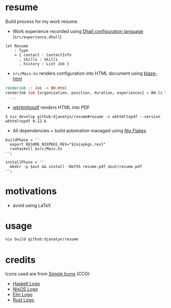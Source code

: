 # resume

Build process for my work resume.

* Work experience recorded using [Dhall configuration language](https://dhall-lang.org/) (`src/experience.dhall`)
```dhall
let Resume
    : Type
    = { contact : ContactInfo
      , skills : Skills
      , history : List Job }
```
* `src/Main.hs` renders configuration into HTML document using [blaze-html](https://hackage.haskell.org/package/blaze-html) 
```haskell
renderJob :: Job -> BH.Html
renderJob Job {organization, position, duration, experiences} = BH.li $ do
  ...
```
* [wkhtmltopdf](https://wkhtmltopdf.org/) renders HTML into PDF
```
$ nix develop github:djanatyn/resume#resume -c wkhtmltopdf --version
wkhtmltopdf 0.12.6
```
* All dependencies + build automation managed using [Nix Flakes](https://nixos.wiki/wiki/Flakes)
```
buildPhase = ''
  export RESUME_NIXPKGS_REV="${nixpkgs.rev}"
  runhaskell $src/Main.hs
'';

installPhase = ''
  mkdir -p $out && install -Dm755 resume.pdf $out/resume.pdf
'';
```
# motivations

* avoid using LaTeX

# usage

``` sh
nix build github:djanatyn/resume
```

# credits

Icons used are from [Simple Icons](https://github.com/simple-icons/simple-icons) (CC0):
* [Haskell Logo](https://github.com/simple-icons/simple-icons/blob/521c96fd04b0ea93034db8715eda5a4de27a58bb/icons/haskell.svg)
* [NixOS Logo](https://github.com/simple-icons/simple-icons/blob/521c96fd04b0ea93034db8715eda5a4de27a58bb/icons/nixos.svg)
* [Elm Logo](https://github.com/simple-icons/simple-icons/blob/521c96fd04b0ea93034db8715eda5a4de27a58bb/icons/elm.svg)
* [Rust Logo](https://github.com/simple-icons/simple-icons/blob/521c96fd04b0ea93034db8715eda5a4de27a58bb/icons/rust.svg)
